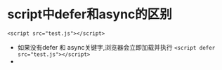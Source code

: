 # script中defer和async的区别
``<script src="test.js"></script>``
- 如果没有defer 和 async关键字,浏览器会立即加载并执行
``<script defer src="test.js"></script>``
- 